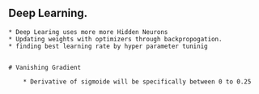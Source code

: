 ## Deep Learning.
    
    * Deep Learing uses more more Hidden Neurons
    * Updating weights with optimizers through backpropogation.
    * finding best learning rate by hyper parameter tuninig
    
   
    # Vanishing Gradient 
    
        * Derivative of sigmoide will be specifically between 0 to 0.25
    